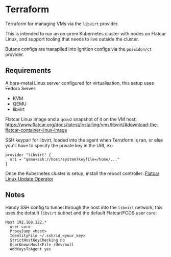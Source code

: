# Terraform

Terraform for managing VMs via the `libvirt` provider.

This is intended to run an on-prem Kubernetes cluster with nodes on Flatcar Linux, and support tooling that needs to live outside the cluster.

Butane configs are transpiled into Ignition configs via the `poseidon/ct` provider.

## Requirements

A bare-metal Linux server configured for virtualisation, this setup uses Fedora Server:

* KVM
* QEMU
* libvirt

Flatcar Linux image and a `qcow2` snapshot of it on the VM host: https://www.flatcar.org/docs/latest/installing/vms/libvirt/#download-the-flatcar-container-linux-image

SSH keypair for libvirt, loaded into the agent when Terraform is ran, or else you'll have to specify the private key in the URI, ex:

```
provider "libvirt" {
  uri = "qemu+ssh://host/system?keyfile=/home/..."
}
```

Once the Kubernetes cluster is setup, install the reboot controller: [Flatcar Linux Update Operator](https://github.com/flatcar/flatcar-linux-update-operator)

## Notes

Handy SSH config to tunnel through the host into the `libvirt` network, this uses the default `libvirt` subnet and the default Flatcar/FCOS user `core`:

```
Host 192.168.122.*
  user core
  ProxyJump <host>
  IdentityFile ~/.ssh/id_<your_key>
  StrictHostKeyChecking no
  UserKnownHostsFile /dev/null
  AddKeysToAgent yes
```
